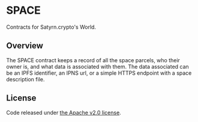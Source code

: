 # SPACE

Contracts for Satyrn.crypto's World.

## Overview

The SPACE contract keeps a record of all the space parcels, who their owner is,
and what data is associated with them. The data associated can be an IPFS
identifier, an IPNS url, or a simple HTTPS endpoint with a space description
file.

## License

Code released under [the Apache v2.0 license](https://github.com/SatyrnFinancial/space/blob/master/LICENSE).
